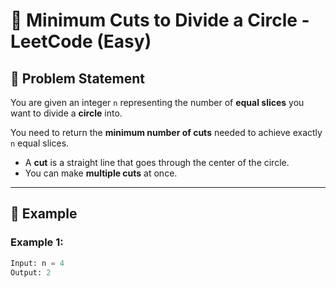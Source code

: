# 🔵 Minimum Cuts to Divide a Circle - LeetCode (Easy)  

## 📌 Problem Statement  

You are given an integer `n` representing the number of **equal slices** you want to divide a **circle** into.  

You need to return the **minimum number of cuts** needed to achieve exactly `n` equal slices.  

- A **cut** is a straight line that goes through the center of the circle.  
- You can make **multiple cuts** at once.  

---

## 🔹 Example  

### **Example 1:**  
```python
Input: n = 4  
Output: 2  
